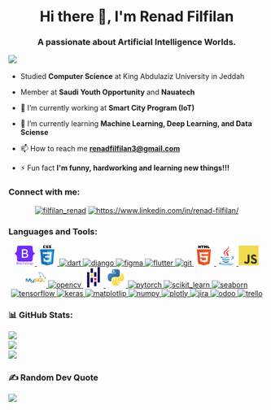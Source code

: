 <h1 align="center">Hi there 👋, I'm Renad Filfilan</h1>
<h3 align="center">A passionate about Artificial Intelligence Worlds.</h3>

[![](https://visitcount.itsvg.in/api?id=Re21nad&icon=0&color=10)](https://visitcount.itsvg.in)

- Studied **Computer Science** at King Abdulaziz University in Jeddah

- Member at **Saudi Youth Opportunity** and **Nauatech**

- 🔭 I’m currently working at **Smart City Program (IoT)**

- 🌱 I’m currently learning **Machine Learning, Deep Learning, and Data Sciense**

- 📫 How to reach me **renadfilfilan3@gmail.com**

- ⚡ Fun fact **I'm funny, hardworking and learning new things!!!**

<h3 align="left">Connect with me:</h3>
<p align="center">
<a href="https://twitter.com/filfilan_renad" target="blank"><img align="center" src="https://raw.githubusercontent.com/rahuldkjain/github-profile-readme-generator/master/src/images/icons/Social/twitter.svg" alt="filfilan_renad" height="30" width="40" /></a>
<a href="https://linkedin.com/in/https://www.linkedin.com/in/renad-filfilan/" target="blank"><img align="center" src="https://raw.githubusercontent.com/rahuldkjain/github-profile-readme-generator/master/src/images/icons/Social/linked-in-alt.svg" alt="https://www.linkedin.com/in/renad-filfilan/" height="30" width="40" /></a>
</p>

<h3 align="left">Languages and Tools:</h3>
<p align="center"> <a href="https://getbootstrap.com" target="_blank" rel="noreferrer"> <img src="https://raw.githubusercontent.com/devicons/devicon/master/icons/bootstrap/bootstrap-plain-wordmark.svg" alt="bootstrap" width="40" height="40"/> </a> <a href="https://www.w3schools.com/css/" target="_blank" rel="noreferrer"> <img src="https://raw.githubusercontent.com/devicons/devicon/master/icons/css3/css3-original-wordmark.svg" alt="css3" width="40" height="40"/> </a> <a href="https://dart.dev" target="_blank" rel="noreferrer"> <img src="https://www.vectorlogo.zone/logos/dartlang/dartlang-icon.svg" alt="dart" width="40" height="40"/> </a> <a href="https://www.djangoproject.com/" target="_blank" rel="noreferrer"> <img src="https://cdn.worldvectorlogo.com/logos/django.svg" alt="django" width="40" height="40"/> </a> <a href="https://www.figma.com/" target="_blank" rel="noreferrer"> <img src="https://www.vectorlogo.zone/logos/figma/figma-icon.svg" alt="figma" width="40" height="40"/> </a> <a href="https://flutter.dev" target="_blank" rel="noreferrer"> <img src="https://www.vectorlogo.zone/logos/flutterio/flutterio-icon.svg" alt="flutter" width="40" height="40"/> </a> <a href="https://git-scm.com/" target="_blank" rel="noreferrer"> <img src="https://www.vectorlogo.zone/logos/git-scm/git-scm-icon.svg" alt="git" width="40" height="40"/> </a> <a href="https://www.w3.org/html/" target="_blank" rel="noreferrer"> <img src="https://raw.githubusercontent.com/devicons/devicon/master/icons/html5/html5-original-wordmark.svg" alt="html5" width="40" height="40"/> </a> <a href="https://www.java.com" target="_blank" rel="noreferrer"> <img src="https://raw.githubusercontent.com/devicons/devicon/master/icons/java/java-original.svg" alt="java" width="40" height="40"/> </a> <a href="https://developer.mozilla.org/en-US/docs/Web/JavaScript" target="_blank" rel="noreferrer"> <img src="https://raw.githubusercontent.com/devicons/devicon/master/icons/javascript/javascript-original.svg" alt="javascript" width="40" height="40"/> </a> <a href="https://www.mysql.com/" target="_blank" rel="noreferrer"> <img src="https://raw.githubusercontent.com/devicons/devicon/master/icons/mysql/mysql-original-wordmark.svg" alt="mysql" width="40" height="40"/> </a> <a href="https://opencv.org/" target="_blank" rel="noreferrer"> <img src="https://www.vectorlogo.zone/logos/opencv/opencv-icon.svg" alt="opencv" width="40" height="40"/> </a> <a href="https://pandas.pydata.org/" target="_blank" rel="noreferrer"> <img src="https://raw.githubusercontent.com/devicons/devicon/2ae2a900d2f041da66e950e4d48052658d850630/icons/pandas/pandas-original.svg" alt="pandas" width="40" height="40"/> </a> <a href="https://www.python.org" target="_blank" rel="noreferrer"> <img src="https://raw.githubusercontent.com/devicons/devicon/master/icons/python/python-original.svg" alt="python" width="40" height="40"/> </a> <a href="https://pytorch.org/" target="_blank" rel="noreferrer"> <img src="https://www.vectorlogo.zone/logos/pytorch/pytorch-icon.svg" alt="pytorch" width="40" height="40"/> </a> <a href="https://scikit-learn.org/" target="_blank" rel="noreferrer"> <img src="https://upload.wikimedia.org/wikipedia/commons/0/05/Scikit_learn_logo_small.svg" alt="scikit_learn" width="40" height="40"/> </a> <a href="https://seaborn.pydata.org/" target="_blank" rel="noreferrer"> <img src="https://seaborn.pydata.org/_images/logo-mark-lightbg.svg" alt="seaborn" width="40" height="40"/> </a> <a href="https://www.tensorflow.org" target="_blank" rel="noreferrer"> <img src="https://www.vectorlogo.zone/logos/tensorflow/tensorflow-icon.svg" alt="tensorflow" width="40" height="40"/> </a> <a href="https://keras.com" target="_blank" rel="noreferrer"> <img src="https://w7.pngwing.com/pngs/571/118/png-transparent-keras-logo-thumbnail.png" alt="keras" width="40" height="40"/> </a> <a href="https://matplotlip.com" target="_blank" rel="noreferrer"> <img src="https://upload.wikimedia.org/wikipedia/commons/thumb/0/01/Created_with_Matplotlib-logo.svg/192px-Created_with_Matplotlib-logo.svg.png?20150219130408" alt="matplotlip" width="40" height="40"/> </a> <a href="https://numpy.com" target="_blank" rel="noreferrer"> <img src="https://seeklogo.com/images/N/numpy-logo-479C24EC79-seeklogo.com.png" alt="numpy" width="40" height="40"/> </a> <a href="https://plotly.com" target="_blank" rel="noreferrer"> <img src="https://avatars.githubusercontent.com/u/5997976?s=200&v=4" alt="plotly" width="40" height="40"/> </a> <a href="https://www.atlassian.com/software/jira?referer=jira.com" target="_blank" rel="noreferrer"> <img src="https://avatars.slack-edge.com/2018-11-30/493753869479_4b703f4119efe3d7d0ff_512.png" alt="jira" width="40" height="40"/> </a> <a href="https://www.odoo.com/ar/app/ecommerce?utm_source=google&utm_medium=cpc&utm_campaign=MEA-SA-EN-Website-eCommerce_eCommerce-Competitor-Broad&gad_source=1&gclid=Cj0KCQjwzby1BhCQARIsAJ_0t5MoWsD1uyrKrZwDehVX4z15BJW2oa4BRQrg7fMnzH-hBsiodZdoc_gaAu6aEALw_wcB" target="_blank" rel="noreferrer"> <img src="https://encrypted-tbn0.gstatic.com/images?q=tbn:ANd9GcTB2APmfpbrJmq4Vdl4TCACcgb-QNqBpYiWRIDitb1_B0RSX9DsxXG8W4P16xNL89O7N20&usqp=CAU" alt="odoo" width="60" height="40"/> </a> <a href="https://trello.com/u/rfilfilan/boards" target="_blank" rel="noreferrer"> <img src="https://i.pcmag.com/imagery/reviews/04C2m2ye5UfXyb5x5WWIsZ4-19.fit_lim.size_1050x591.v1625759628.png" alt="trello" width="60" height="40"/> </a></p>

### 📊 GitHub Stats:
![](https://github-readme-stats.vercel.app/api?username=Re21nad&theme=midnight-purple&hide_border=false&include_all_commits=false&count_private=false)<br/>
![](https://github-readme-streak-stats.herokuapp.com/?user=Re21nad&theme=midnight-purple&hide_border=false)<br/>
![](https://github-readme-stats.vercel.app/api/top-langs/?username=Re21nad&theme=midnight-purple&hide_border=false&include_all_commits=false&count_private=false&layout=compact)

### ✍️ Random Dev Quote
![](https://quotes-github-readme.vercel.app/api?type=horizontal&theme=radical)
